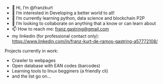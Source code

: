 - 👋 Hi, I’m @franzkurt
- 👀 I’m interested in Developing a better world to all!
- 🌱 I’m currently learning python, data  science and blockchain P2P
- 💞️ I’m looking to collaborate on anything that a know or can learn about
- 📫 How to reach me: franz.gastring@gmail.com
- my linkedin (for professional contact only): https://www.linkedin.com/in/franz-kurt-de-ramos-gastring-a57772108/

Projects currently in work:
  - Crawler to webpages
  - Open database with EAN codes (barcodes) 
  - Learning tools to linux begginers (a friendly cli)
  - and the list go on...
